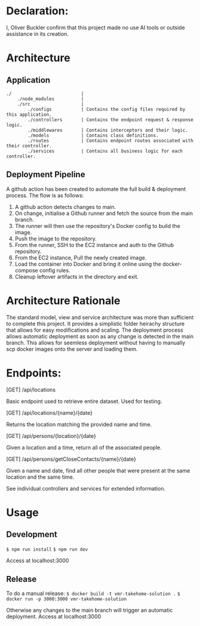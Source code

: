 # Declaration:
I, Oliver Buckler confirm that this project made no use AI tools or outside assistance in its creation.

# Architecture
## Application
```
./                          |
    ./node_modules          |
    ./src                   |
        ./configs           | Contains the config files required by this application.
        ./controllers       | Contains the endpoint request & response logic.
        ./middlewares       | Contains interceptors and their logic.
        ./models            | Contains class definitions.
        ./routes            | Contains endpoint routes associated with their controller. 
        ./services          | Contains all business logic for each controller.
```
## Deployment Pipeline
A github action has been created to automate the full build & deployment process. 
The flow is as follows:


1) A github action detects changes to main.
2) On change, initialise a Github runner and fetch the source from the main branch.
3) The runner will then use the repository's Docker config to build the image.
4) Push the image to the repository.
5) From the runner, SSH to the EC2 instance and auth to the Github repository.
6) From the EC2 instance, Pull the newly created image.
7) Load the container into Docker and bring it online using the docker-compose config rules.
8) Cleanup leftover artifacts in the directory and exit.

# Architecture Rationale
The standard model, view and service architecture was more than sufficient to complete this project.
It provides a simplistic folder heirachy structure that allows for easy modifications and scaling.
The deployment process allows automatic deployment as soon as any change is detected in the main branch. 
This allows for seemless deployment without having to manually scp docker images onto the server and loading them.

# Endpoints:

[GET] /api/locations

Basic endpoint used to retrieve entire dataset. Used for testing.

[GET] /api/locations/{name}/{date}

Returns the location matching the provided name and time.

[GET] /api/persons/{location}/{date}

Given a location and a time, return all of the associated people.

[GET] /api/persons/getCloseContacts/{name}/{date}

Given a name and date, find all other people that were present at the same location and the same time.

See individual controllers and services for extended information.

# Usage

## Development
`$ npm run install`
`$ npm run dev`

Access at localhost:3000

## Release
To do a manual release:
`$ docker build -t vmr-takehome-solution .`
`$ docker run -p 3000:3000 vmr-takehome-solution`

Otherwise any changes to the main branch will trigger an automatic deployment.
Access at localhost:3000


